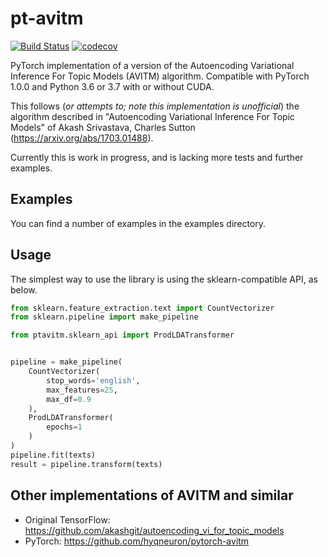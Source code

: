 # pt-avitm
[![Build Status](https://travis-ci.org/vlukiyanov/pt-avitm.svg?branch=master)](https://travis-ci.org/vlukiyanov/pt-avitm) [![codecov](https://codecov.io/gh/vlukiyanov/pt-avitm/branch/master/graph/badge.svg)](https://codecov.io/gh/vlukiyanov/pt-avitm)

PyTorch implementation of a version of the Autoencoding Variational Inference For Topic Models (AVITM) algorithm. Compatible with PyTorch 1.0.0 and Python 3.6 or 3.7 with or without CUDA.

This follows (*or attempts to; note this implementation is unofficial*) the algorithm described in "Autoencoding Variational Inference For Topic Models" of Akash Srivastava, Charles Sutton (https://arxiv.org/abs/1703.01488).

Currently this is work in progress, and is lacking more tests and further examples.

## Examples

You can find a number of examples in the examples directory.

## Usage

The simplest way to use the library is using the sklearn-compatible API, as below.

```python
from sklearn.feature_extraction.text import CountVectorizer
from sklearn.pipeline import make_pipeline

from ptavitm.sklearn_api import ProdLDATransformer


pipeline = make_pipeline(
    CountVectorizer(
        stop_words='english',
        max_features=25,
        max_df=0.9
    ),
    ProdLDATransformer(
        epochs=1
    )
)
pipeline.fit(texts)
result = pipeline.transform(texts)
```

## Other implementations of AVITM and similar

* Original TensorFlow: https://github.com/akashgit/autoencoding_vi_for_topic_models 
* PyTorch: https://github.com/hyqneuron/pytorch-avitm
